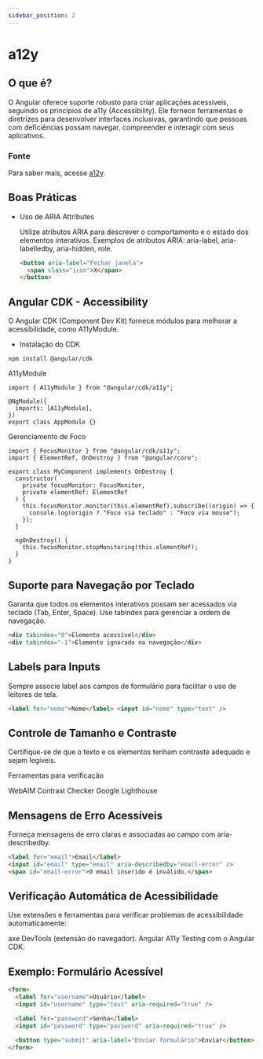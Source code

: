 ```yaml
---
sidebar_position: 2
---
```


# a12y

## O que é?

O Angular oferece suporte robusto para criar aplicações acessíveis, seguindo os princípios de a11y (Accessibility). Ele fornece ferramentas e diretrizes para desenvolver interfaces inclusivas, garantindo que pessoas com deficiências possam navegar, compreender e interagir com seus aplicativos.

### Fonte

Para saber mais, acesse [a12y](https://developer.mozilla.org/pt-BR/docs/Web/Accessibility).

## Boas Práticas

- Uso de ARIA Attributes

  Utilize atributos ARIA para descrever o comportamento e o estado dos elementos interativos.
  Exemplos de atributos ARIA: aria-label, aria-labelledby, aria-hidden, role.

  ```html
  <button aria-label="Fechar janela">
    <span class="icon">X</span>
  </button>
  ```

## Angular CDK - Accessibility

O Angular CDK (Component Dev Kit) fornece módulos para melhorar a acessibilidade, como A11yModule.

- Instalação do CDK

```plaintext
npm install @angular/cdk
```

A11yModule

```tsx
import { A11yModule } from "@angular/cdk/a11y";

@NgModule({
  imports: [A11yModule],
})
export class AppModule {}
```

Gerenciamento de Foco

```tsx
import { FocusMonitor } from "@angular/cdk/a11y";
import { ElementRef, OnDestroy } from "@angular/core";

export class MyComponent implements OnDestroy {
  constructor(
    private focusMonitor: FocusMonitor,
    private elementRef: ElementRef
  ) {
    this.focusMonitor.monitor(this.elementRef).subscribe((origin) => {
      console.log(origin ? "Foco via teclado" : "Foco via mouse");
    });
  }

  ngOnDestroy() {
    this.focusMonitor.stopMonitoring(this.elementRef);
  }
}
```

## Suporte para Navegação por Teclado

Garanta que todos os elementos interativos possam ser acessados via teclado (Tab, Enter, Space). Use tabindex para gerenciar a ordem de navegação.

```html
<div tabindex="0">Elemento acessível</div>
<div tabindex="-1">Elemento ignorado na navegação</div>
```

## Labels para Inputs

Sempre associe label aos campos de formulário para facilitar o uso de leitores de tela.

```html
<label for="nome">Nome</label> <input id="nome" type="text" />
```

## Controle de Tamanho e Contraste

Certifique-se de que o texto e os elementos tenham contraste adequado e sejam legíveis.

Ferramentas para verificação

WebAIM Contrast Checker
Google Lighthouse

## Mensagens de Erro Acessíveis

Forneça mensagens de erro claras e associadas ao campo com aria-describedby.

```html
<label for="email">Email</label>
<input id="email" type="email" aria-describedby="email-error" />
<span id="email-error">O email inserido é inválido.</span>
```

## Verificação Automática de Acessibilidade

Use extensões e ferramentas para verificar problemas de acessibilidade automaticamente:

axe DevTools (extensão do navegador).
Angular A11y Testing com o Angular CDK.

## Exemplo: Formulário Acessível

```html
<form>
  <label for="username">Usuário</label>
  <input id="username" type="text" aria-required="true" />

  <label for="password">Senha</label>
  <input id="password" type="password" aria-required="true" />

  <button type="submit" aria-label="Enviar formulário">Enviar</button>
</form>
```
